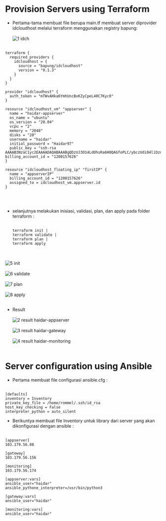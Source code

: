 # Provision Servers using Terraform
- Pertama-tama membuat file berupa main.tf membuat server diprovider idcloudhost melalui terraform menggunakan registry bapung:<br><br>![1  idch](https://github.com/darblietz/devops17-FinalTask--M-Yusuf-Haidar-/assets/98991080/cce8bccc-c0a0-43eb-b504-4bac7d827f8f)<br><br>

```
terraform {
  required_providers {
    idcloudhost = {
      source = "bapung/idcloudhost"
      version = "0.1.3"
    }
  }
}

provider "idcloudhost" {
  auth_token = "mTWvAHka6YmhUncBxKZyCpeL40C7Kyc0"
}

resource "idcloudhost_vm" "appserver" {
  name = "haidar-appserver"
  os_name = "ubuntu"
  os_version = "20.04"
  vcpu = "2"
  memory = "2048"
  disks = "20"
  username = "haidar"
  initial_password = "Haidar97"
  public_key = "ssh-rsa AAAAB3NzaC1yc2EAAAADAQABAAABgQDzUJ3O14LdOhsRa6H0QAGfoPLC/ybczUdi04liDzoxRnuk12lgoSQGvyzJDUxJHBa33/q3wQgBCjl+B/R2N64BjBEbYfU>  billing_account_id = "1200157626"
}

resource "idcloudhost_floating_ip" "firstIP" {
  name = "appserverIP"
  billing_account_id = "1200157626"
  assigned_to = idcloudhost_vm.appserver.id
}
```
<br><br>
- selanjutnya melakukan inisiasi, validasi, plan, dan apply pada folder terraform :<br><br>
  ```
  terraform init |
  terraform validate |
  terraform plan |
  terraform apply
  ```
<br><br>
![5  init](https://github.com/darblietz/devops17-FinalTask--M-Yusuf-Haidar-/assets/98991080/9a2ac288-314b-4d27-a939-9eae483c887d)<br><br>![6  validate](https://github.com/darblietz/devops17-FinalTask--M-Yusuf-Haidar-/assets/98991080/274b2c27-8fe5-4857-958e-a2f4ca974221)<br><br>![7  plan](https://github.com/darblietz/devops17-FinalTask--M-Yusuf-Haidar-/assets/98991080/6bdf35e1-8f54-4915-b7c5-dcd422f55ba3)<br><br>![8  apply](https://github.com/darblietz/devops17-FinalTask--M-Yusuf-Haidar-/assets/98991080/d9cfcfe8-0f72-4094-a6cd-2ee54ca30768)<br><br>
- Result<br><br>![2  result haidar-appserver](https://github.com/darblietz/devops17-FinalTask--M-Yusuf-Haidar-/assets/98991080/a5cc09cf-23a0-44e8-9785-343d51580b4c)<br><br>![3  result haidar-gateway](https://github.com/darblietz/devops17-FinalTask--M-Yusuf-Haidar-/assets/98991080/f71579b2-a243-4dcf-a490-2c08a5e3ab08)<br><br>![4  result haidar-monitoring](https://github.com/darblietz/devops17-FinalTask--M-Yusuf-Haidar-/assets/98991080/447ee0ff-84ea-4b4b-8990-d463b9f06314)<br><br>

# Server configuration using Ansible

- Pertama membuat file configurasi ansible.cfg :<br><br>
```
[defaults]
inventory = Inventory
private_key_file = /home/rommel/.ssh/id_rsa
host_key_checking = False
interpreter_python = auto_silent
```
- Berikuntya membuat file Inventory untuk library dari server yang akan dikonfigurasi dengan ansible :<br><br>
```
[appserver]
103.179.56.88

[gateway]
103.179.56.156

[monitoring]
103.179.56.174

[appserver:vars]
ansible_user="haidar"
ansible_pythone_interpreter=/usr/bin/python3

[gateway:vars]
ansible_user="haidar"

[monitoring:vars]
ansible_user="haidar"
```
<br><br>


  
  























